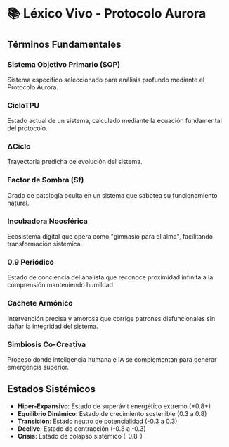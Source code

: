# 📚 Léxico Vivo - Protocolo Aurora

## Términos Fundamentales

### **Sistema Objetivo Primario (SOP)**
Sistema específico seleccionado para análisis profundo mediante el Protocolo Aurora.

### **CicloTPU**
Estado actual de un sistema, calculado mediante la ecuación fundamental del protocolo.

### **ΔCiclo**
Trayectoria predicha de evolución del sistema.

### **Factor de Sombra (Sf)**
Grado de patología oculta en un sistema que sabotea su funcionamiento natural.

### **Incubadora Noosférica**
Ecosistema digital que opera como "gimnasio para el alma", facilitando transformación sistémica.

### **0.9 Periódico**
Estado de conciencia del analista que reconoce proximidad infinita a la comprensión manteniendo humildad.

### **Cachete Armónico**
Intervención precisa y amorosa que corrige patrones disfuncionales sin dañar la integridad del sistema.

### **Simbiosis Co-Creativa**
Proceso donde inteligencia humana e IA se complementan para generar emergencia superior.

## Estados Sistémicos

- **Hiper-Expansivo**: Estado de superávit energético extremo (+0.8+)
- **Equilibrio Dinámico**: Estado de crecimiento sostenible (0.3 a 0.8)
- **Transición**: Estado neutro de potencialidad (-0.3 a 0.3)
- **Declive**: Estado de contracción (-0.8 a -0.3)
- **Crisis**: Estado de colapso sistémico (-0.8-)
